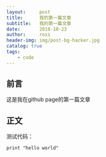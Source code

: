 ```yaml
---
layout:     post
title:      我的第一篇文章
subtitle:   我的第一篇文章
date:       2018-10-23
author:     ross
header-img: img/post-bg-hacker.jpg
catalog: true
tags:
    - code
---
```



## 前言

这是我在github page的第一篇文章

## 正文
测试代码：
```
print "hello world"
```